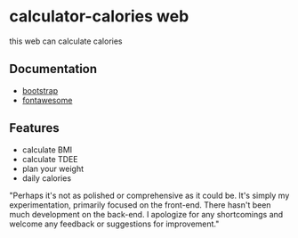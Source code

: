 
# calculator-calories web

this web can calculate calories


## Documentation

- [bootstrap](https://getbootstrap.com/)
- [fontawesome](https://fontawesome.com/)


## Features

- calculate BMI
- calculate TDEE
- plan your weight
- daily calories


"Perhaps it's not as polished or comprehensive as it could be. It's simply my experimentation, primarily focused on the front-end. There hasn't been much development on the back-end. I apologize for any shortcomings and welcome any feedback or suggestions for improvement."
